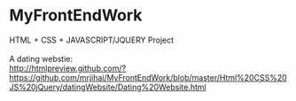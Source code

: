 # MyFrontEndWork

HTML + CSS + JAVASCRIPT/JQUERY Project<br>
<br>
A dating webstie:<br>
http://htmlpreview.github.com/?https://github.com/mrjihai/MyFrontEndWork/blob/master/Html%20CSS%20JS%20jQuery/datingWebsite/Dating%20Website.html
